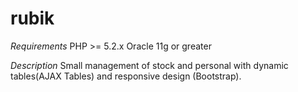 # rubik
*Requirements*
PHP >= 5.2.x
Oracle 11g or greater

*Description*
Small management of stock and personal with dynamic tables(AJAX Tables) and responsive design (Bootstrap).

